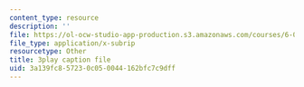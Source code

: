 ```yaml
---
content_type: resource
description: ''
file: https://ol-ocw-studio-app-production.s3.amazonaws.com/courses/6-00-introduction-to-computer-science-and-programming-fall-2008/3a139fc857230c050044162bfc7c9dff_DkPsD58nUIE.srt
file_type: application/x-subrip
resourcetype: Other
title: 3play caption file
uid: 3a139fc8-5723-0c05-0044-162bfc7c9dff
---
```

